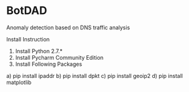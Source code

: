 # BotDAD
Anomaly detection based on DNS traffic analysis


Install Instruction

1. Install Python 2.7.*
2. Install Pycharm Community Edition
3. Install Following Packages

a) pip install ipaddr
b) pip install dpkt
c) pip install geoip2
d) pip install matplotlib
 
 
 
